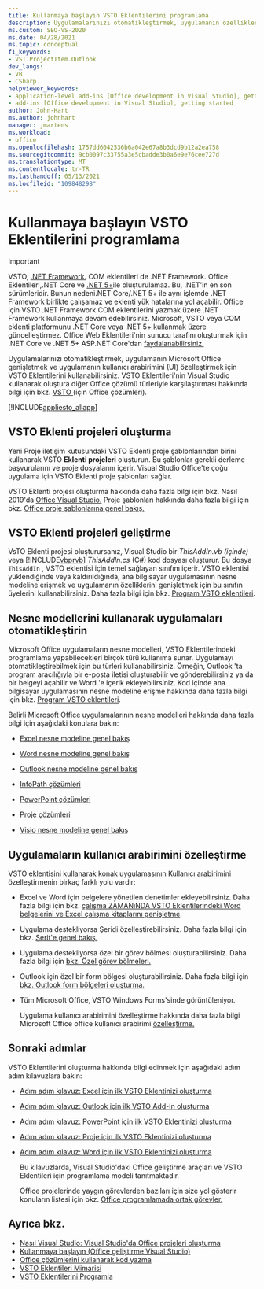 ```yaml
---
title: Kullanmaya başlayın VSTO Eklentilerini programlama
description: Uygulamalarınızı otomatikleştirmek, uygulamanın özelliklerini genişletmek ve uygulamanın kullanıcı arabirimini özelleştirmek Microsoft Office VSTO Eklentilerini nasıl kullanabileceğinizi öğrenin.
ms.custom: SEO-VS-2020
ms.date: 04/28/2021
ms.topic: conceptual
f1_keywords:
- VST.ProjectItem.Outlook
dev_langs:
- VB
- CSharp
helpviewer_keywords:
- application-level add-ins [Office development in Visual Studio], getting started
- add-ins [Office development in Visual Studio], getting started
author: John-Hart
ms.author: johnhart
manager: jmartens
ms.workload:
- office
ms.openlocfilehash: 1757dd6042536b6a042e67a8b3dcd9b12a2ea758
ms.sourcegitcommit: 9cb0097c33755a3e5cbadde3b0a6e9e76cee727d
ms.translationtype: MT
ms.contentlocale: tr-TR
ms.lasthandoff: 05/13/2021
ms.locfileid: "109848298"
---
```

# <a name="get-started-programming-vsto-add-ins"></a>Kullanmaya başlayın VSTO Eklentilerini programlama
> [!IMPORTANT]
> VSTO, [.NET Framework.](https://docs.microsoft.com/dotnet/framework/get-started/overview) COM eklentileri de .NET Framework. Office Eklentileri,.NET Core ve [.NET 5+](https://docs.microsoft.com/dotnet/core/dotnet-five)ile oluşturulamaz. Bu, .NET'in en son sürümleridir. Bunun nedeni.NET Core/.NET 5+ ile aynı işlemde .NET Framework birlikte çalışamaz ve eklenti yük hatalarına yol açabilir. Office için VSTO .NET Framework COM eklentilerini yazmak üzere .NET Framework kullanmaya devam edebilirsiniz. Microsoft, VSTO veya COM eklenti platformunu .NET Core veya .NET 5+ kullanmak üzere güncelleştirmez. Office Web Eklentileri'nin sunucu tarafını oluşturmak için .NET Core ve .NET 5+ ASP.NET Core'dan [faydalanabilirsiniz.](https://docs.microsoft.com/office/dev/add-ins/overview/office-add-ins)

  Uygulamalarınızı otomatikleştirmek, uygulamanın Microsoft Office genişletmek ve uygulamanın kullanıcı arabirimini (UI) özelleştirmek için VSTO Eklentilerini kullanabilirsiniz. VSTO Eklentileri'nin Visual Studio kullanarak oluştura diğer Office çözümü türleriyle karşılaştırması hakkında bilgi için bkz. [VSTO ](../vsto/office-solutions-development-overview-vsto.md)&#40;için Office çözümleri&#41;.

 [!INCLUDE[appliesto_allapp](../vsto/includes/appliesto-allapp-md.md)]

## <a name="create-vsto-add-in-projects"></a>VSTO Eklenti projeleri oluşturma
 Yeni Proje iletişim kutusundaki VSTO Eklenti proje şablonlarından birini kullanarak VSTO **Eklenti projeleri** oluşturun. Bu şablonlar gerekli derleme başvurularını ve proje dosyalarını içerir. Visual Studio Office'te çoğu uygulama için VSTO Eklenti proje şablonları sağlar.

 VSTO Eklenti projesi oluşturma hakkında daha fazla bilgi için bkz. Nasıl 2019'da [Office Visual Studio.](../vsto/how-to-create-office-projects-in-visual-studio.md) Proje şablonları hakkında daha fazla bilgi için bkz. [Office proje şablonlarına genel bakış.](../vsto/office-project-templates-overview.md)

## <a name="develop-vsto-add-in-projects"></a>VSTO Eklenti projeleri geliştirme
 VsTO Eklenti projesi oluşturursanız, Visual Studio bir *ThisAddIn.vb (içinde)* veya [!INCLUDE[vbprvb](../sharepoint/includes/vbprvb-md.md)] *ThisAddIn.cs* (C#) kod dosyası oluşturur. Bu dosya `ThisAddIn` , VSTO eklentisi için temel sağlayan sınıfını içerir. VSTO eklentisi yüklendiğinde veya kaldırıldığında, ana bilgisayar uygulamasının nesne modeline erişmek ve uygulamanın özelliklerini genişletmek için bu sınıfın üyelerini kullanabilirsiniz. Daha fazla bilgi için bkz. [Program VSTO eklentileri](../vsto/programming-vsto-add-ins.md).

## <a name="automate-applications-by-using-the-object-models"></a>Nesne modellerini kullanarak uygulamaları otomatikleştirin
 Microsoft Office uygulamaların nesne modelleri, VSTO Eklentilerindeki programlama yapabilecekleri birçok türü kullanıma sunar. Uygulamayı otomatikleştirebilmek için bu türleri kullanabilirsiniz. Örneğin, Outlook 'ta program aracılığıyla bir e-posta iletisi oluşturabilir ve gönderebilirsiniz ya da bir belgeyi açabilir ve Word 'e içerik ekleyebilirsiniz. Kod içinde ana bilgisayar uygulamasının nesne modeline erişme hakkında daha fazla bilgi için bkz. [Program VSTO eklentileri](../vsto/programming-vsto-add-ins.md).

 Belirli Microsoft Office uygulamalarının nesne modelleri hakkında daha fazla bilgi için aşağıdaki konulara bakın:

- [Excel nesne modeline genel bakış](../vsto/excel-object-model-overview.md)

- [Word nesne modeline genel bakış](../vsto/word-object-model-overview.md)

- [Outlook nesne modeline genel bakış](../vsto/outlook-object-model-overview.md)

- [InfoPath çözümleri](../vsto/infopath-solutions.md)

- [PowerPoint çözümleri](../vsto/powerpoint-solutions.md)

- [Proje çözümleri](../vsto/project-solutions.md)

- [Visio nesne modeline genel bakış](../vsto/visio-object-model-overview.md)

## <a name="customize-the-user-interface-of-applications"></a>Uygulamaların kullanıcı arabirimini özelleştirme
 VSTO eklentisini kullanarak konak uygulamasının Kullanıcı arabirimini özelleştirmenin birkaç farklı yolu vardır:

- Excel ve Word için belgelere yönetilen denetimler ekleyebilirsiniz. Daha fazla bilgi için bkz. [çalışma ZAMANıNDA VSTO Eklentilerindeki Word belgelerini ve Excel çalışma kitaplarını genişletme](../vsto/extending-word-documents-and-excel-workbooks-in-vsto-add-ins-at-run-time.md).

- Uygulama destekliyorsa Şeridi özelleştirebilirsiniz. Daha fazla bilgi için bkz. [Şerit'e genel bakış.](../vsto/ribbon-overview.md)

- Uygulama destekliyorsa özel bir görev bölmesi oluşturabilirsiniz. Daha fazla bilgi için [bkz. Özel görev bölmeleri.](../vsto/custom-task-panes.md)

- Outlook için özel bir form bölgesi oluşturabilirsiniz. Daha fazla bilgi için [bkz. Outlook form bölgeleri oluşturma.](../vsto/creating-outlook-form-regions.md)

- Tüm Microsoft Office, VSTO Windows Forms'sinde görüntüleniyor.

  Uygulama kullanıcı arabirimini özelleştirme hakkında daha fazla bilgi Microsoft Office office kullanıcı arabirimi [özelleştirme.](../vsto/office-ui-customization.md)

## <a name="next-steps"></a>Sonraki adımlar
 VSTO Eklentilerini oluşturma hakkında bilgi edinmek için aşağıdaki adım adım kılavuzlara bakın:

- [Adım adım kılavuz: Excel için ilk VSTO Eklentinizi oluşturma](../vsto/walkthrough-creating-your-first-vsto-add-in-for-excel.md)

- [Adım adım kılavuz: Outlook için ilk VSTO Add-In oluşturma](../vsto/walkthrough-creating-your-first-vsto-add-in-for-outlook.md)

- [Adım adım kılavuz: PowerPoint için ilk VSTO Eklentinizi oluşturma](../vsto/walkthrough-creating-your-first-vsto-add-in-for-powerpoint.md)

- [Adım adım kılavuz: Proje için ilk VSTO Eklentinizi oluşturma](../vsto/walkthrough-creating-your-first-vsto-add-in-for-project.md)

- [Adım adım kılavuz: Word için ilk VSTO Eklentinizi oluşturma](../vsto/walkthrough-creating-your-first-vsto-add-in-for-word.md)

  Bu kılavuzlarda, Visual Studio'daki Office geliştirme araçları ve VSTO Eklentileri için programlama modeli tanıtmaktadır.

  Office projelerinde yaygın görevlerden bazıları için size yol gösterir konuların listesi için bkz. [Office programlamada ortak görevler.](../vsto/common-tasks-in-office-programming.md)

## <a name="see-also"></a>Ayrıca bkz.
- [Nasıl Visual Studio: Visual Studio'da Office projeleri oluşturma](../vsto/how-to-create-office-projects-in-visual-studio.md)
- [Kullanmaya başlayın &#40;Office geliştirme Visual Studio&#41;](../vsto/getting-started-office-development-in-visual-studio.md)
- [Office çözümlerini kullanarak kod yazma](../vsto/writing-code-in-office-solutions.md)
- [VSTO Eklentileri Mimarisi](../vsto/architecture-of-vsto-add-ins.md)
- [VSTO Eklentilerini Programla](../vsto/programming-vsto-add-ins.md)
